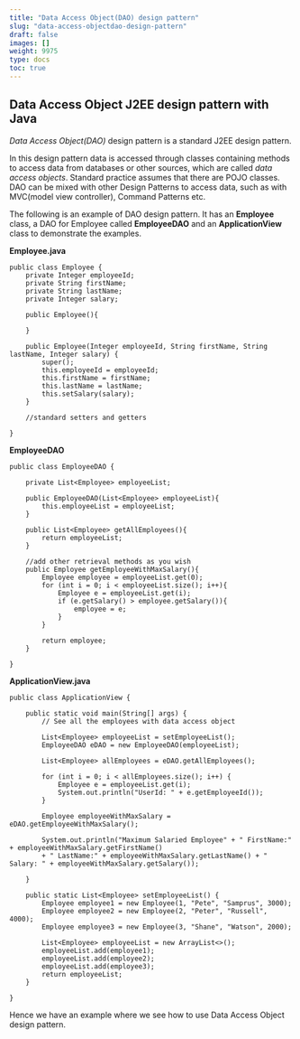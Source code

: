 ```yaml
---
title: "Data Access Object(DAO) design pattern"
slug: "data-access-objectdao-design-pattern"
draft: false
images: []
weight: 9975
type: docs
toc: true
---
```


## Data Access Object J2EE design pattern with Java
*Data Access Object(DAO)* design pattern is a standard J2EE design pattern. 

In this design pattern data is accessed through classes containing methods to access data from databases or other sources, which are called *data access objects*. Standard practice assumes that there are POJO classes. DAO can be mixed with other Design Patterns to access data, such as with MVC(model view controller), Command Patterns etc.

The following is an example of DAO design pattern. It has an **Employee** class, a DAO for Employee called **EmployeeDAO** and an **ApplicationView** class to demonstrate the examples.

**Employee.java**

    public class Employee {
        private Integer employeeId;
        private String firstName;
        private String lastName;
        private Integer salary;
        
        public Employee(){
            
        }
        
        public Employee(Integer employeeId, String firstName, String lastName, Integer salary) {
            super();
            this.employeeId = employeeId;
            this.firstName = firstName;
            this.lastName = lastName;
            this.setSalary(salary);
        }
    
        //standard setters and getters
    
    }

**EmployeeDAO**

    public class EmployeeDAO {
        
        private List<Employee> employeeList;
        
        public EmployeeDAO(List<Employee> employeeList){ 
            this.employeeList = employeeList;
        }
        
        public List<Employee> getAllEmployees(){
            return employeeList;
        }
        
        //add other retrieval methods as you wish
        public Employee getEmployeeWithMaxSalary(){
            Employee employee = employeeList.get(0);
            for (int i = 0; i < employeeList.size(); i++){
                Employee e = employeeList.get(i);
                if (e.getSalary() > employee.getSalary()){
                    employee = e;
                }
            }
            
            return employee;
        }
        
    }

**ApplicationView.java**

    public class ApplicationView {
    
        public static void main(String[] args) {
            // See all the employees with data access object
    
            List<Employee> employeeList = setEmployeeList();
            EmployeeDAO eDAO = new EmployeeDAO(employeeList);
    
            List<Employee> allEmployees = eDAO.getAllEmployees();
    
            for (int i = 0; i < allEmployees.size(); i++) {
                Employee e = employeeList.get(i);
                System.out.println("UserId: " + e.getEmployeeId());
            }
    
            Employee employeeWithMaxSalary = eDAO.getEmployeeWithMaxSalary();
    
            System.out.println("Maximum Salaried Employee" + " FirstName:" + employeeWithMaxSalary.getFirstName()
            + " LastName:" + employeeWithMaxSalary.getLastName() + " Salary: " + employeeWithMaxSalary.getSalary());
    
        }
    
        public static List<Employee> setEmployeeList() {
            Employee employee1 = new Employee(1, "Pete", "Samprus", 3000);
            Employee employee2 = new Employee(2, "Peter", "Russell", 4000);
            Employee employee3 = new Employee(3, "Shane", "Watson", 2000);
    
            List<Employee> employeeList = new ArrayList<>();
            employeeList.add(employee1);
            employeeList.add(employee2);
            employeeList.add(employee3);
            return employeeList;
        }
    
    }

Hence we have an example where we see how to use Data Access Object design pattern.



